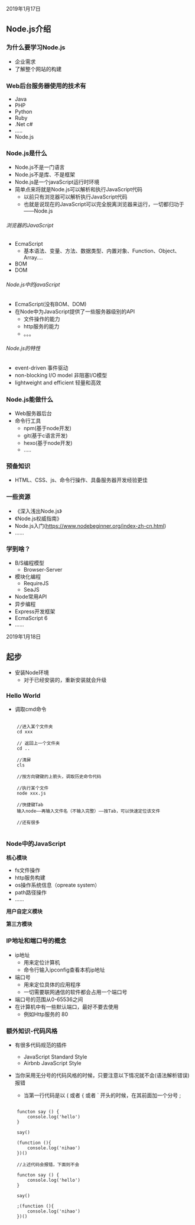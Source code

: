 2019年1月17日
## Node.js介绍
### 为什么要学习Node.js

- 企业需求
- 了解整个网站的构建


### Web后台服务器使用的技术有

- Java
- PHP
- Python
- Ruby
- .Net   c#
- .....
- Node.js


### Node.js是什么

- Node.js不是一门语言
- Node.js不是库、不是框架
- Node.js是一个javaScript运行时环境
- 简单点来将就是Node.js可以解析和执行JavaScript代码
	- 以前只有浏览器可以解析执行JavaScript代码
	- 也就是说现在的JavaScript可以完全脱离浏览器来运行，一切都归功于——Node.js

###### 浏览器的JavaScript

- EcmaScript
	- 基本语法、变量、方法、数据类型、内置对象、Function、Object、Array....
- BOM
- DOM

###### Node.js中的javaScript

- EcmaScript(没有BOM、DOM)
- 在Node中为JavaScript提供了一些服务器级别的API
	- 文件操作的能力
	- http服务的能力
	- 。。。


###### Node.js的特性

- event-driven 事件驱动
- non-blocking I/O model 非阻塞I/O模型
- lightweight and efficient 轻量和高效


### Node.js能做什么

- Web服务器后台
- 命令行工具
	- npm(基于node开发)
	- git(基于c语言开发)
	- hexo(基于node开发)
	- .....

### 预备知识

- HTML、CSS、js、命令行操作、具备服务器开发经验更佳


### 一些资源

- 《深入浅出Node.js》
- 《Node.js权威指南》
- Node.js入门(https://www.nodebeginner.org/index-zh-cn.html)
- ......


### 学到啥？

- B/S编程模型
	- Browser-Server
- 模块化编程
	- RequireJS
	- SeaJS
- Node常用API
- 异步编程
- Express开发框架
- EcmaScript 6
- ......



2019年1月18日
## 起步

- 安装Node环境
	- 对于已经安装的，重新安装就会升级

### Hello World

- 调取cmd命令

```

	//进入某个文件夹
	cd xxx

	// 返回上一个文件夹
	cd ..

	//清屏
	cls

	//按方向键键的上箭头，调取历史命令代码

	//执行某个文件
	node xxx.js

	//快捷键Tab
	输入node——再输入文件名（不输入完整）——按Tab，可以快速定位该文件 

	//还有很多
	
```


### Node中的JavaScript

**核心模块**

- fs文件操作
- http服务构建
- os操作系统信息（opreate system）
- path路径操作
- ......


**用户自定义模块**

**第三方模块**
	

### IP地址和端口号的概念

- ip地址
	- 用来定位计算机
	- 命令行输入ipconfig查看本机ip地址
- 端口号
	- 用来定位具体的应用程序
	- 一切需要联网通信的软件都会占用一个端口号
- 端口号的范围从0-65536之间
- 在计算机中有一些默认端口，最好不要去使用
	- 例如Http服务的 80

### 额外知识-代码风格

- 有很多代码规范的插件
	- JavaScript Standard Style
	- Airbnb JavaScript Style

- 当你采用无分号的代码风格的时候，只要注意以下情况就不会(语法解析错误)报错
	- 当第一行代码是以 ( 或者 { 或者 ` 开头的时候，在其前面加一个分号 ;

```

	functon say () {
		console.log('hello')	
	}
	
	say()
		
	(function (){
		console.log('nihao')
	})()
	
	//上述代码会报错，下面则不会

	functon say () {
		console.log('hello')	
	}
	
	say()
		
	;(function (){
		console.log('nihao')
	})()

```